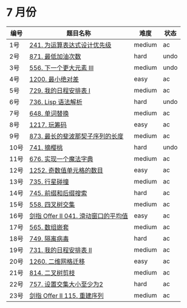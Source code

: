 # 7 月份

**编号**|**题目名称**|**难度**|**状态**
--------|------------|--------|--------
1号|[241. 为运算表达式设计优先级](./第1题%20241.%20为运算表达式设计优先级)|medium|ac
2号|[871. 最低加油次数](./第2题%20871.%20最低加油次数)|hard|undo
3号|[556. 下一个更大元素 III](./第3题%20556.%20下一个更大元素%20III)|medium|undo
4号|[1200. 最小绝对差](./第4题%201200.%20最小绝对差)|easy|ac
5号|[729. 我的日程安排表 I](./第5题%20729.%20我的日程安排表%20I)|medium|ac
6号|[736. Lisp 语法解析](./第6题%20736.%20Lisp%20语法解析)|hard|undo
7号|[648. 单词替换](./第7题%20648.%20单词替换)|medium|ac
8号|[1217. 玩筹码](./第8题%201217.%20玩筹码)|easy|ac
9号|[873. 最长的斐波那契子序列的长度](./第9题%20873.%20最长的斐波那契子序列的长度)|medium|ac
10号|[741. 摘樱桃](./第10题%20741.%20摘樱桃)|hard|undo
11号|[676. 实现一个魔法字典](./第11题%20873.%20实现一个魔法字典)|medium|ac
12号|[1252. 奇数值单元格的数目](./第12题%201252.%20奇数值单元格的数目)|easy|ac
13号|[735. 行星碰撞](./第13题%20735.%20行星碰撞)|medium|ac
14号|[745. 前缀和后缀搜索](./第14题%20745.%20前缀和后缀搜索)|hard|ac
15号|[558. 四叉树交集](./第15题%20558.%20四叉树交集)|medium|ac
16号|[剑指 Offer II 041. 滑动窗口的平均值](./第16题%20剑指%20Offer%20II%20041.%20滑动窗口的平均值)|easy|ac
17号|[565. 数组嵌套](./第17题%20565.%20数组嵌套)|medium|ac
18号|[749. 隔离病毒](./第18题%20749.%20隔离病毒)|hard|ac
19号|[731. 我的日程安排表 II](./第19题%20731.%20我的日程安排表%20II)|medium|ac
20号|[1260. 二维网格迁移](./第20题%201260.%20二维网格迁移)|easy|ac
21号|[814. 二叉树剪枝](./第21题%20814.%20二叉树剪枝)|medium|ac
22号|[757. 设置交集大小至少为2](./第22题%20757.%20设置交集大小至少为2)|hard|ac
23号|[剑指 Offer II 115. 重建序列](./第23题%20剑指%20Offer%20II%20115.%20重建序列)|medium|ac
